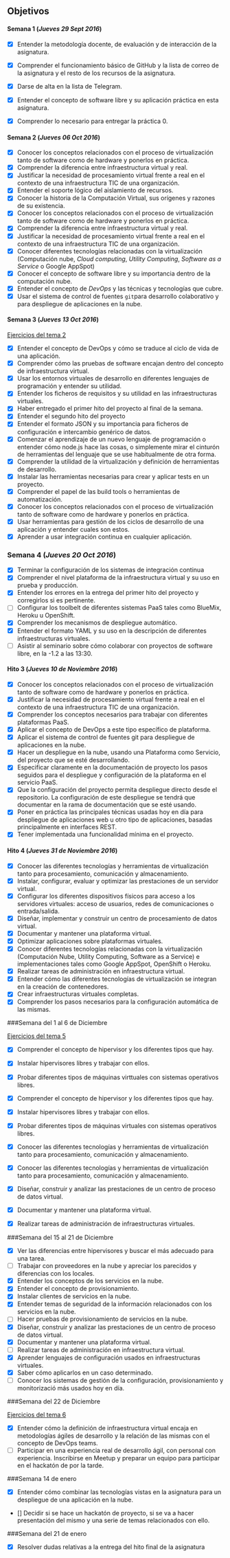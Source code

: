 ## Objetivos

#### Semana 1  (*Jueves 29 Sept 2016*)

- [x] Entender la metodología docente, de evaluación y de interacción de la asignatura.

- [x] Comprender el funcionamiento básico de GitHub y la lista de correo de la asignatura y el resto de los recursos de la asignatura.

- [x] Darse de alta en la lista de Telegram.

- [x] Entender el concepto de software libre y su aplicación práctica en esta asignatura.

- [x]   Comprender lo necesario para entregar la práctica 0.

#### Semana 2  (*Jueves 06 Oct 2016*)

- [x] Conocer los conceptos relacionados con el proceso de virtualización tanto de software como de hardware y ponerlos en práctica.
- [x] Comprender la diferencia entre infraestructura virtual y real. 
- [x] Justificar la necesidad de procesamiento virtual frente a real en el contexto de una infraestructura TIC de una organización. 
- [x] Entender el soporte lógico del aislamiento de recursos.
- [x] Conocer la historia de la Computación Virtual, sus orígenes y razones de su existencia. 
- [x] Conocer los conceptos relacionados con el proceso de virtualización tanto de software como de hardware y ponerlos en práctica. 
- [x] Comprender la diferencia entre infraestructura virtual y real. 
- [x] Justificar la necesidad de procesamiento virtual frente a real en el contexto de una infraestructura TIC de una organización. 
- [x] Conocer diferentes tecnologías relacionadas con la virtualización (Computación nube, *Cloud computing*, *Utility Computing*, *Software as a Service* o Google AppSpot) 
- [x] Conocer el concepto de software libre y su importancia dentro de la computación nube. 
- [x] Entender el concepto de *DevOps* y las técnicas y tecnologías que cubre.
- [x] Usar el sistema de control de fuentes `git`para desarrollo colaborativo y para despliegue de aplicaciones en la nube.

#### Semana 3  (*Jueves 13 Oct 2016*)
[Ejercicios del tema 2](https://github.com/manuasir/EjerciciosIV/blob/master/tema2/README.md)
- [x]	Entender el concepto de DevOps y cómo se traduce al ciclo de vida de una aplicación.
- [x]	Comprender cómo las pruebas de software encajan dentro del concepto de infraestructura virtual.
- [x]	Usar los entornos virtuales de desarrollo en diferentes lenguajes de programación y entender su utilidad.
- [x]	Entender los ficheros de requisitos y su utilidad en las infraestructuras virtuales.
- [x]	Haber entregado el primer hito del proyecto al final de la semana.
- [x]	Entender el segundo hito del proyecto
- [x]	Entender el formato JSON y su importancia para ficheros de configuración e intercambio genérico de datos.
- [x]	Comenzar el aprendizaje de un nuevo lenguaje de programación o entender cómo node.js hace las cosas, o simplemente mirar el cinturón de herramientas del lenguaje que se use habitualmente de otra forma.
- [x]	Comprender la utilidad de la virtualización y definición de herramientas de desarrollo.
- [x]	Instalar las herramientas necesarias para crear y aplicar tests en un proyecto.
- [x]	Comprender el papel de las build tools o herramientas de automatización.
- [x]	Conocer los conceptos relacionados con el proceso de virtualización tanto de software como de hardware y ponerlos en práctica.
- [x]	Usar herramientas para gestión de los ciclos de desarrollo de una aplicación y entender cuales son estos.
- [x]	Aprender a usar integración continua en cualquier aplicación.

### Semana 4 (*Jueves 20 Oct 2016*)

- [x]	Terminar la configuración de los sistemas de integración continua
- [x]	Comprender el nivel plataforma de la infraestructura virtual y su uso en prueba y producción.
- [x]	Entender los errores en la entrega del primer hito del proyecto y corregirlos si es pertinente.
- [ ]	Configurar los toolbelt de diferentes sistemas PaaS tales como BlueMix, Heroku u OpenShift.
- [x]	Comprender los mecanismos de despliegue automático.
- [x]	Entender el formato YAML y su uso en la descripción de diferentes infraestructuras virtuales.
- [ ]	Asistir al seminario sobre cómo colaborar con proyectos de software libre, en la -1.2 a las 13:30.

#### Hito 3 (*Jueves 10 de Noviembre 2016*)

* [x] Conocer los conceptos relacionados con el proceso de virtualización tanto de software como de hardware y ponerlos en práctica.
* [x] Justificar la necesidad de procesamiento virtual frente a real en el contexto de una infraestructura TIC de una organización.
* [x] Comprender los conceptos necesarios para trabajar con diferentes plataformas PaaS.
* [x] Aplicar el concepto de DevOps a este tipo específico de plataforma.
* [x] Aplicar el sistema de control de fuentes git para despliegue de aplicaciones en la nube.
* [x] Hacer un despliegue en la nube, usando una Plataforma como Servicio, del proyecto que se esté desarrollando.
* [x] Especificar claramente en la documentación de proyecto los pasos seguidos para el despliegue y configuración de la plataforma en el servicio PaaS.
* [x] Que la configuración del proyecto permita despliegue directo desde el repositorio. La configuración de este despliegue se tendrá que documentar en la rama de documentación que se esté usando.
* [x]  Poner en práctica las principales técnicas usadas hoy en día para despliegue de aplicaciones web u otro tipo de aplicaciones, basadas principalmente en interfaces REST.
* [x] Tener implementada una funcionalidad mínima en el proyecto.

#### Hito 4 (*Jueves 31 de Noviembre 2016*)

* [x] Conocer las diferentes tecnologías y herramientas de virtualización tanto para procesamiento, comunicación y almacenamiento.
* [x] Instalar, configurar, evaluar y optimizar las prestaciones de un servidor virtual.
* [x] Configurar los diferentes dispositivos físicos para acceso a los servidores virtuales: acceso de usuarios, redes de comunicaciones o entrada/salida.
* [x] Diseñar, implementar y construir un centro de procesamiento de datos virtual.
* [x] Documentar y mantener una plataforma virtual.
* [x] Optimizar aplicaciones sobre plataformas virtuales.
* [x] Conocer diferentes tecnologías relacionadas con la virtualización (Computación Nube, Utility Computing, Software as a Service) e implementaciones tales como Google AppSpot, OpenShift o Heroku.
* [x] Realizar tareas de administración en infraestructura virtual.
* [x] Entender cómo las diferentes tecnologías de virtualización se integran en la creación de contenedores.
* [x] Crear infraestructuras virtuales completas.
* [x] Comprender los pasos necesarios para la configuración automática de las mismas.

###Semana del 1 al 6 de Diciembre

[Ejercicios del tema 5](https://github.com/manuasir/EjerciciosIV/blob/master/tema5/README.md)

- [x] 	Comprender el concepto de hipervisor y los diferentes tipos que hay.
- [x] 	Instalar hipervisores libres y trabajar con ellos.
- [x] 	Probar diferentes tipos de máquinas virttuales con sistemas operativos libres.
- [x] Comprender el concepto de hipervisor y los diferentes tipos que hay.
- [x] Instalar hipervisores libres y trabajar con ellos.
- [x] Probar diferentes tipos de máquinas virtuales con sistemas operativos libres.
- [x] 	Conocer las diferentes tecnologías y herramientas de virtualización tanto para procesamiento, comunicación y almacenamiento.
- [x] Conocer las diferentes tecnologías y herramientas de virtualización tanto para procesamiento, comunicación y almacenamiento.
- [x] Diseñar, construir y analizar las prestaciones de un centro de proceso de datos virtual.
- [x] Documentar y mantener una plataforma virtual.
- [x] Realizar tareas de administración de infraestructuras virtuales.


###Semana del 15 al 21 de Diciembre

- [x]	Ver las diferencias entre hipervisores y buscar el más adecuado para una tarea.
- [ ]	Trabajar con proveedores en la nube y apreciar los parecidos y diferencias con los locales.
- [x]	Entender los conceptos de los servicios en la nube.
- [x]	Entender el concepto de provisionamiento.
- [x]	Instalar clientes de servicios en la nube.
- [x]	Entender temas de seguridad de la información relacionados con los servicios en la nube.
- [ ]	Hacer pruebas de provisionamiento de servicios en la nube.
- [x]	Diseñar, construir y analizar las prestaciones de un centro de proceso de datos virtual.
- [x]	Documentar y mantener una plataforma virtual.
- [ ]	Realizar tareas de administración en infraestructura virtual.
- [x]	Aprender lenguajes de configuración usados en infraestructuras virtuales.
- [x]	Saber cómo aplicarlos en un caso determinado.
- [ ]	Conocer los sistemas de gestión de la configuración, provisionamiento y monitorizació más usados hoy en día.

###Semana del 22 de Diciembre

[Ejercicios del tema 6](https://github.com/manuasir/EjerciciosIV/blob/master/tema6/README.md)

- [x]	Entender cómo la definición de infraestructura virtual encaja en metodologías ágiles de desarrollo y la relación de las mismas con el concepto de DevOps teams.
- [ ]	Participar en una experiencia real de desarrollo ágil, con personal con experiencia. Inscribirse en Meetup y preparar un equipo para participar en el hackatón de por la tarde.

###Semana 14 de enero

- [x] Entender cómo combinar las tecnologías vistas en la asignatura para un despliegue de una aplicación en la nube.
- [] Decidir si se hace un hackatón de proyecto, si se va a hacer presentación del mismo y una serie de temas relacionados con ello.

###Semana del 21 de enero

- [x] Resolver dudas relativas a la entrega del hito final de la asignatura
